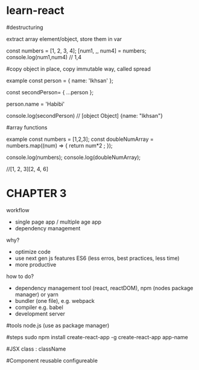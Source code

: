 # learn-react

#destructuring

extract array element/object, store them in var

const numbers = [1, 2, 3, 4];
[num1, ,, num4] = numbers;
console.log(num1,num4) // 1,4

#copy object in place, copy immutable way, called spread

example
const person = {
name: 'Ikhsan'
};

const secondPerson= {
...person
};

person.name = 'Habibi'

console.log(secondPerson)
// [object Object] {name: "Ikhsan"}

#array functions

example
const numbers = [1,2,3];
const doubleNumArray = numbers.map((num) => {
return num\*2 ;
});

console.log(numbers);
console.log(doubleNumArray);

//[1, 2, 3][2, 4, 6]

# CHAPTER 3

workflow

- single page app / multiple age app
- dependency management

why?

- optimize code
- use next gen js features ES6 (less erros, best practices, less time)
- more productive

how to do?

- dependency management tool (react, reactDOM), npm (nodes package manager) or yarn
- bundler (one file), e.g. webpack
- compiler e.g. babel
- development server

#tools
node.js (use as package manager)

#steps
sudo npm install create-react-app -g
create-react-app app-name

#JSX
class : className

#Component
reusable
configureable
